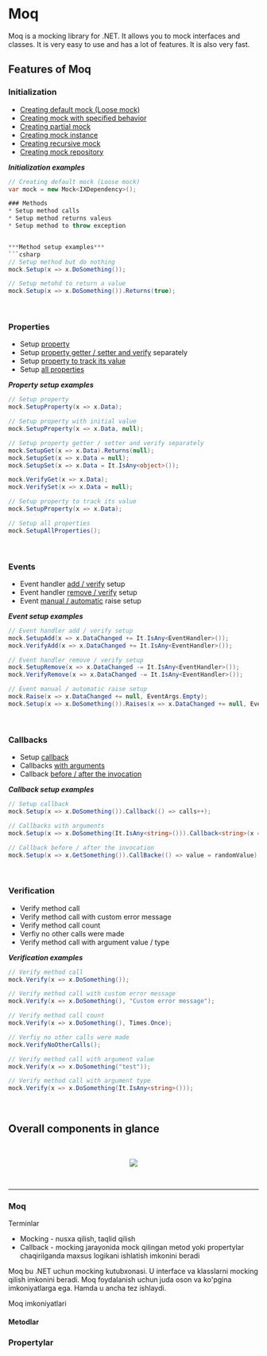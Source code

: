 # Moq

Moq is a mocking library for .NET. It allows you to mock interfaces and classes. It is very easy to use and has a lot of features. It is also very fast.

## Features of Moq

### Initialization 
* [Creating default mock (Loose mock)]() 
* [Creating mock with specified behavior]()
* [Creating partial mock]()
* [Creating mock instance]()
* [Creating recursive mock]()
* [Creating mock repository]()

***Initialization examples***
```csharp
// Creating default mock (Loose mock)
var mock = new Mock<IXDependency>();

### Methods
* Setup method calls
* Setup method returns valeus
* Setup method to throw exception


***Method setup examples*** 
```csharp
// Setup method but do nothing
mock.Setup(x => x.DoSomething());

// Setup metohd to return a value
mock.Setup(x => x.DoSomething()).Returns(true);
```
<br/>

### Properties
* Setup [property]()
* Setup [property getter / setter and verify]() separately
* Setup [property to track its value]()
* Setup [all properties]() 


***Property setup examples***
```csharp
// Setup property
mock.SetupProperty(x => x.Data);

// Setup property with initial value
mock.SetupProperty(x => x.Data, null);

// Setup property getter / setter and verify separately
mock.SetupGet(x => x.Data).Returns(null);
mock.SetupSet(x => x.Data = null);
mock.SetupSet(x => x.Data = It.IsAny<object>());

mock.VerifyGet(x => x.Data);
mock.VerifySet(x => x.Data = null);

// Setup property to track its value
mock.SetupProperty(x => x.Data);

// Setup all properties
mock.SetupAllProperties();
```
<br/>

### Events
* Event handler [add / verify]() setup
* Event handler [remove / verify]() setup
* Event [manual / automatic]() raise setup


***Event setup examples*** 
```csharp
// Event handler add / verify setup
mock.SetupAdd(x => x.DataChanged += It.IsAny<EventHandler>());
mock.VerifyAdd(x => x.DataChanged += It.IsAny<EventHandler>());

// Event handler remove / verify setup
mock.SetupRemove(x => x.DataChanged -= It.IsAny<EventHandler>());
mock.VerifyRemove(x => x.DataChanged -= It.IsAny<EventHandler>());

// Event manual / automatic raise setup
mock.Raise(x => x.DataChanged += null, EventArgs.Empty);
mock.Setup(x => x.DoSomething()).Raises(x => x.DataChanged += null, EventArgs.Empty);
```
<br/>


### Callbacks
* Setup [callback]()
* Callbacks [with arguments]()
* Callback [before / after the invocation]()


***Callback setup examples*** 
```csharp
// Setup callback
mock.Setup(x => x.DoSomething()).Callback(() => calls++);

// Callbacks with arguments
mock.Setup(x => x.DoSomething(It.IsAny<string>())).Callback<string>(x => { inputValue = x});

// Callback before / after the invocation
mock.Setup(x => x.GetSomething()).CallBacke(() => value = randomValue).Returns(() => value).Callback<object>((x) => actual = x);
```
<br/>

### Verification
* Verify method call
* Verify method call with custom error message
* Verify method call count
* Verfiy no other calls were made
* Verify method call with argument value / type 

***Verification examples*** 
```csharp
// Verify method call
mock.Verify(x => x.DoSomething());

// Verify method call with custom error message
mock.Verify(x => x.DoSomething(), "Custom error message");

// Verify method call count
mock.Verify(x => x.DoSomething(), Times.Once);

// Verfiy no other calls were made
mock.VerifyNoOtherCalls();

// Verify method call with argument value
mock.Verify(x => x.DoSomething("test"));

// Verify method call with argument type
mock.Verify(x => x.DoSomething(It.IsAny<string>()));
```
<br/>

## Overall components in glance

<br/>
  <p align=center>
    <img src="https://raw.githubusercontent.com/sulton-max/core-samples.testing.fundamentals/main/docs/mocking/assets/images/moq-events.png">
  </p>
<br/>

---

### Moq ### 

Terminlar 

* Mocking - nusxa qilish, taqlid qilish
* Callback - mocking jarayonida mock qilingan metod yoki propertylar chaqirilganda maxsus logikani ishlatish imkonini beradi

Moq bu .NET uchun mocking kutubxonasi. U interface va klasslarni mocking qilish imkonini beradi. Moq foydalanish uchun juda oson va ko'pgina imkoniyatlarga ega. Hamda u ancha tez ishlaydi.

Moq imkoniyatlari

#### Metodlar ####


### Propertylar ###


### 


